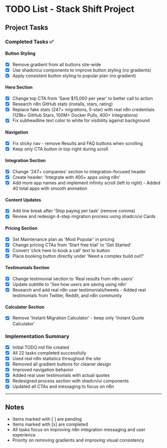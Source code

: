 # TODO List - Stack Shift Project

## Project Tasks

### Completed Tasks ✅

#### Button Styling
- [x] Remove gradient from all buttons site-wide
- [x] Use shadcn/ui components to improve button styling (no gradients)
- [x] Apply consistent button styling to popular plan (no gradient)

#### Hero Section
- [x] Change top CTA from 'Save $15,000 per year' to better call to action
- [x] Research n8n GitHub stats (installs, stars, rating)
- [x] Replace fake stats (247+ migrations, 5-star) with real n8n credentials (128k+ GitHub Stars, 100M+ Docker Pulls, 400+ Integrations)
- [x] Fix subheadline text color to white for visibility against background

#### Navigation
- [x] Fix sticky nav - remove Results and FAQ buttons when scrolling
- [x] Keep only CTA button in top-right during scroll

#### Integration Section
- [x] Change '247+ companies' section to integration-focused header
- [x] Create header: 'Integrate with 400+ apps using n8n'
- [x] Add more app names and implement infinity scroll (left to right) - Added 40 total apps with smooth animation

#### Content Updates
- [x] Add line break after 'Stop paying per task' (remove comma)
- [x] Review and redesign 4-step migration process using shadcn/ui Cards

#### Pricing Section
- [x] Set Maintenance plan as 'Most Popular' in pricing
- [x] Change pricing CTAs from 'Start free trial' to 'Get Started'
- [x] Convert 'click here to book a call' text to button
- [x] Place booking button directly under 'Need a complex build out?'

#### Testimonials Section
- [x] Change testimonial section to 'Real results from n8n users'
- [x] Update subtitle to 'See how users are saving using n8n'
- [x] Research and add real n8n user testimonials/tweets - Added real testimonials from Twitter, Reddit, and n8n community

#### Calculator Section
- [x] Remove 'Instant Migration Calculator' - keep only 'Instant Quote Calculator'

### Implementation Summary
- [x] Initial TODO.md file created
- [x] All 22 tasks completed successfully
- [x] Used real n8n statistics throughout the site
- [x] Removed all gradient buttons for cleaner design
- [x] Improved navigation behavior
- [x] Added real user testimonials with actual quotes
- [x] Redesigned process section with shadcn/ui components
- [x] Updated all CTAs and messaging to focus on n8n

---

## Notes
- Items marked with [ ] are pending
- Items marked with [x] are completed
- All tasks focus on improving n8n integration messaging and user experience
- Priority on removing gradients and improving visual consistency